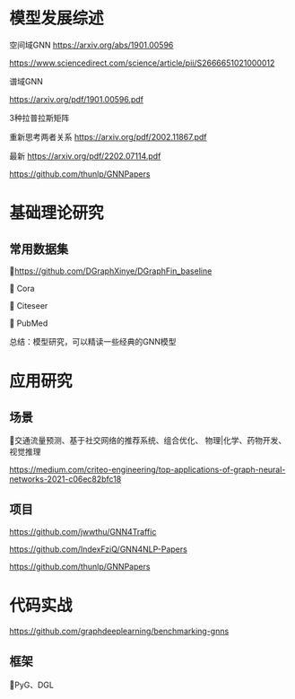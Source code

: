 # 模型发展综述
空间域GNN
https://arxiv.org/abs/1901.00596

https://www.sciencedirect.com/science/article/pii/S2666651021000012



谱域GNN

https://arxiv.org/pdf/1901.00596.pdf

3种拉普拉斯矩阵



重新思考两者关系
https://arxiv.org/pdf/2002.11867.pdf



最新
https://arxiv.org/pdf/2202.07114.pdf

https://github.com/thunlp/GNNPapers





# 基础理论研究

## 常用数据集

🎈https://github.com/DGraphXinye/DGraphFin_baseline

🔑 Cora

🔑 Citeseer

🔑 PubMed

总结：模型研究，可以精读一些经典的GNN模型





# 应用研究

## 场景

🍕交通流量预测、基于社交网络的推荐系统、组合优化、 物理|化学、药物开发、视觉推理

https://medium.com/criteo-engineering/top-applications-of-graph-neural-networks-2021-c06ec82bfc18



## 项目

https://github.com/jwwthu/GNN4Traffic

https://github.com/IndexFziQ/GNN4NLP-Papers

https://github.com/thunlp/GNNPapers





# 代码实战

https://github.com/graphdeeplearning/benchmarking-gnns

## 框架

🎯PyG、DGL













